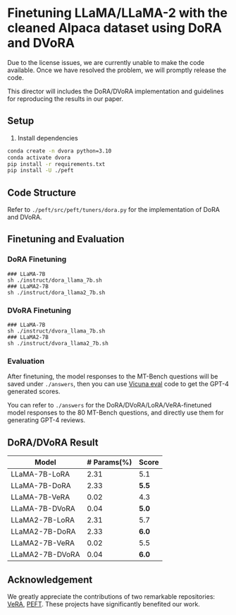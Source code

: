 # Finetuning LLaMA/LLaMA-2 with the cleaned Alpaca dataset using DoRA and DVoRA

Due to the license issues, we are currently unable to make the code available. Once we have resolved the problem, we will promptly release the code.

This director will includes the DoRA/DVoRA implementation and guidelines for reproducing the results in our paper.

## Setup
1. Install dependencies
```bash
conda create -n dvora python=3.10
conda activate dvora
pip install -r requirements.txt
pip install -U ./peft
```

## Code Structure
Refer to `./peft/src/peft/tuners/dora.py` for the implementation of DoRA and DVoRA.

## Finetuning and Evaluation
### DoRA Finetuning
```
### LLaMA-7B
sh ./instruct/dora_llama_7b.sh
### LLaMA2-7B
sh ./instruct/dora_llama2_7b.sh
```
### DVoRA Finetuning
```
### LLaMA-7B
sh ./instruct/dvora_llama_7b.sh
### LLaMA2-7B
sh ./instruct/dvora_llama2_7b.sh
```
### Evaluation
After finetuning, the model responses to the MT-Bench questions will be saved under `./answers`, then you can use [Vicuna eval](https://github.com/lm-sys/vicuna-blog-eval) code to get the GPT-4 generated scores.

You can refer to `./answers` for the DoRA/DVoRA/LoRA/VeRA-finetuned model responses to the 80 MT-Bench questions, and directly use them for generating GPT-4 reviews.

## DoRA/DVoRA Result
| Model                 |  # Params(%)  |  Score |
|-----------------------|---------|--------|
| LLaMA-7B-LoRA		        |   2.31  |  5.1  |
| LLaMA-7B-DoRA 	        |  2.33 | **5.5**  |
| LLaMA-7B-VeRA 	        |    0.02 | 4.3 |
| LLaMA-7B-DVoRA		        |   0.04  | **5.0**  |
| LLaMA2-7B-LoRA		        |   2.31 |  5.7  |
| LLaMA2-7B-DoRA 	        |   2.33 | **6.0**  |
| LLaMA2-7B-VeRA 	        |    0.02 | 5.5  |
| LLaMA2-7B-DVoRA		        |   0.04 | **6.0**  |

## Acknowledgement
We greatly appreciate the contributions of two remarkable repositories: [VeRA](https://openreview.net/attachment?id=NjNfLdxr3A&name=supplementary_material), [PEFT](https://github.com/huggingface/peft). These projects have significantly benefited our work.



